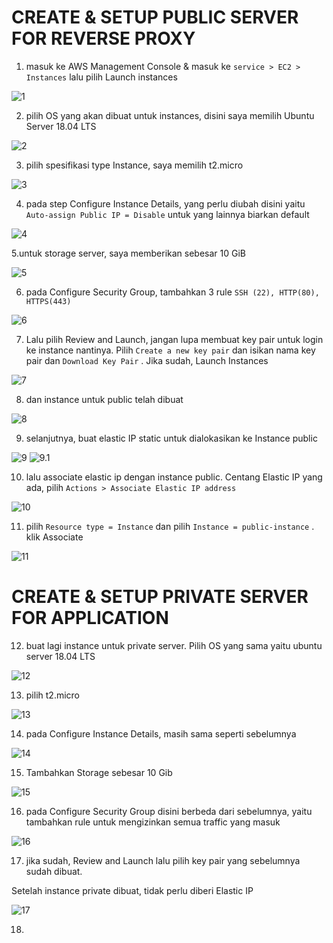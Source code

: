 # CREATE & SETUP PUBLIC SERVER FOR REVERSE PROXY

1. masuk ke AWS Management Console & masuk ke `service > EC2 > Instances` lalu pilih Launch instances

![1](assets/01.png)

2. pilih OS yang akan dibuat untuk instances, disini saya memilih Ubuntu Server 18.04 LTS

![2](assets/02.png)

3. pilih spesifikasi type Instance, saya memilih t2.micro

![3](assets/03.png)

4. pada step Configure Instance Details, yang perlu diubah disini yaitu `Auto-assign Public IP = Disable` untuk yang lainnya biarkan default

![4](assets/04.png)

5.untuk storage server, saya memberikan sebesar 10 GiB

![5](assets/05.png)

6. pada Configure Security Group, tambahkan 3 rule `SSH (22), HTTP(80), HTTPS(443)`

![6](assets/06.png)

7. Lalu pilih Review and Launch, jangan lupa membuat key pair untuk login ke instance nantinya. Pilih `Create a new key pair` dan isikan nama key pair dan `Download Key Pair` . Jika sudah, Launch Instances

![7](assets/07.png)

8. dan instance untuk public telah dibuat

![8](assets/08.png)

9. selanjutnya, buat elastic IP static untuk dialokasikan ke Instance public 

![9](assets/09.png)
![9.1](assets/10.png)

10. lalu associate elastic ip dengan instance public. Centang Elastic IP yang ada, pilih `Actions > Associate Elastic IP address`

![10](assets/11.png)

11. pilih `Resource type = Instance` dan pilih `Instance = public-instance` . klik Associate

![11](assets/12.png)

# CREATE & SETUP PRIVATE SERVER FOR APPLICATION

12. buat lagi instance untuk private server. Pilih OS yang sama yaitu ubuntu server 18.04 LTS

![12](assets/13.png)

13. pilih t2.micro

![13](assets/14.png)

14. pada Configure Instance Details, masih sama seperti sebelumnya

![14](assets/15.png)

15. Tambahkan Storage sebesar 10 Gib

![15](assets/16.png)

16. pada Configure Security Group disini berbeda dari sebelumnya, yaitu tambahkan rule untuk mengizinkan semua traffic yang masuk

![16](assets/17.png)

17. jika sudah, Review and Launch lalu pilih key pair yang sebelumnya sudah dibuat.

Setelah instance private dibuat, tidak perlu diberi Elastic IP

![17](assets/18.png)

18. 

